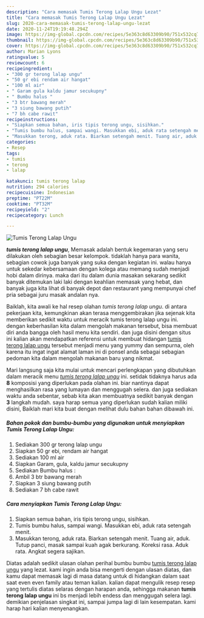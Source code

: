```yaml
---
description: "Cara memasak Tumis Terong Lalap Ungu Lezat"
title: "Cara memasak Tumis Terong Lalap Ungu Lezat"
slug: 2020-cara-memasak-tumis-terong-lalap-ungu-lezat
date: 2020-11-24T19:19:48.294Z
image: https://img-global.cpcdn.com/recipes/5e363c8d63309b90/751x532cq70/tumis-terong-lalap-ungu-foto-resep-utama.jpg
thumbnail: https://img-global.cpcdn.com/recipes/5e363c8d63309b90/751x532cq70/tumis-terong-lalap-ungu-foto-resep-utama.jpg
cover: https://img-global.cpcdn.com/recipes/5e363c8d63309b90/751x532cq70/tumis-terong-lalap-ungu-foto-resep-utama.jpg
author: Marian Lyons
ratingvalue: 5
reviewcount: 6
recipeingredient:
- "300 gr terong lalap ungu"
- "50 gr ebi rendam air hangat"
- "100 ml air"
- " Garam gula kaldu jamur secukupny"
- " Bumbu halus "
- "3 btr bawang merah"
- "3 siung bawang putih"
- "7 bh cabe rawit"
recipeinstructions:
- "Siapkan semua bahan, iris tipis terong ungu, sisihkan."
- "Tumis bumbu halus, sampai wangi. Masukkan ebi, aduk rata setengah menit."
- "Masukkan terong, aduk rata. Biarkan setengah menit. Tuang air, aduk. Tutup panci, masak sampai kuah agak berkurang. Koreksi rasa. Aduk rata. Angkat segera sajikan."
categories:
- Resep
tags:
- tumis
- terong
- lalap

katakunci: tumis terong lalap 
nutrition: 294 calories
recipecuisine: Indonesian
preptime: "PT22M"
cooktime: "PT32M"
recipeyield: "2"
recipecategory: Lunch

---
```



![Tumis Terong Lalap Ungu](https://img-global.cpcdn.com/recipes/5e363c8d63309b90/751x532cq70/tumis-terong-lalap-ungu-foto-resep-utama.jpg)

<b><i>tumis terong lalap ungu</i></b>, Memasak adalah bentuk kegemaran yang seru dilakukan oleh sebagian besar kelompok. tidaklah hanya para wanita, sebagian cowok juga banyak yang suka dengan kegiatan ini. walau hanya untuk sekedar kebersamaan dengan kolega atau memang sudah menjadi hobi dalam dirinya. maka dari itu dalam dunia masakan sekarang sedikit banyak ditemukan laki laki dengan keahlian memasak yang hebat, dan banyak juga kita lihat di banyak depot dan restaurant yang mempunyai chef pria sebagai juru masak andalan nya.



Baiklah, kita awali ke hal resep olahan <i>tumis terong lalap ungu</i>. di antara pekerjaan kita, kemungkinan akan terasa menggembirakan jika sejenak kita memberikan sedikit waktu untuk meracik tumis terong lalap ungu ini. dengan keberhasilan kita dalam mengolah makanan tersebut, bisa membuat diri anda bangga oleh hasil menu kita sendiri. dan juga disini dengan situs ini kalian akan mendapatkan referensi untuk membuat hidangan <u>tumis terong lalap ungu</u> tersebut menjadi menu yang yummy dan sempurna, oleh karena itu ingat ingat alamat laman ini di ponsel anda sebagai sebagian pedoman kita dalam mengolah makanan baru yang nikmat.


Mari langsung saja kita mulai untuk mencari perlengkapan yang dibutuhkan dalam meracik menu <u><i>tumis terong lalap ungu</i></u> ini. setidak tidaknya harus ada <b>8</b> komposisi yang diperlukan pada olahan ini. biar nantinya dapat menghasilkan rasa yang lumayan dan menggugah selera. dan juga sediakan waktu anda sebentar, sebab kita akan membuatnya sedikit banyak dengan <b>3</b> langkah mudah. saya harap semua yang diperlukan sudah kalian miliki disini, Baiklah mari kita buat dengan melihat dulu bahan bahan dibawah ini.

<!--inarticleads1-->

##### Bahan pokok dan bumbu-bumbu yang digunakan untuk menyiapkan Tumis Terong Lalap Ungu:

1. Sediakan 300 gr terong lalap ungu
1. Siapkan 50 gr ebi, rendam air hangat
1. Sediakan 100 ml air
1. Siapkan  Garam, gula, kaldu jamur secukupny
1. Sediakan  Bumbu halus :
1. Ambil 3 btr bawang merah
1. Siapkan 3 siung bawang putih
1. Sediakan 7 bh cabe rawit




<!--inarticleads2-->

##### Cara menyiapkan Tumis Terong Lalap Ungu:

1. Siapkan semua bahan, iris tipis terong ungu, sisihkan.
1. Tumis bumbu halus, sampai wangi. Masukkan ebi, aduk rata setengah menit.
1. Masukkan terong, aduk rata. Biarkan setengah menit. Tuang air, aduk. Tutup panci, masak sampai kuah agak berkurang. Koreksi rasa. Aduk rata. Angkat segera sajikan.




Diatas adalah sedikit ulasan olahan perihal bumbu bumbu <u>tumis terong lalap ungu</u> yang lezat. kami ingin anda bisa mengerti dengan ulasan diatas, dan kamu dapat memasak lagi di masa datang untuk di hidangkan dalam saat saat even even family atau teman kalian. kalian dapat mengulik resep resep yang tertulis diatas selaras dengan harapan anda, sehingga makanan <b>tumis terong lalap ungu</b> ini bs menjadi lebih endess dan menggugah selera lagi. demikian penjelasan singkat ini, sampai jumpa lagi di lain kesempatan. kami harap hari kalian menyenangkan.
